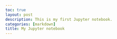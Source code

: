```yaml
---
toc: true
layout: post
description: This is my first Jupyter notebook.
categories: [markdown]
title: My Jupyter notebook
---
```

